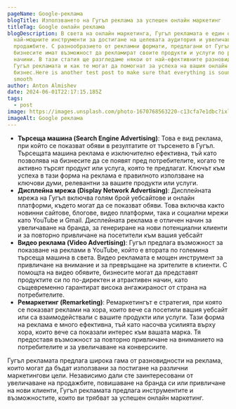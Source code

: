 ```yaml
---
pageName: Google-реклама
blogTitle: Използването на Гугъл реклама за успешен онлайн маркетинг
titleTag: Google онлайн реклама
blogDescription: В света на онлайн маркетинга, Гугъл рекламата е един от
  най-мощните инструменти за достигане на целевата аудитория и увеличаване на
  продажбите. С разнообразието от рекламни формати, предлагани от Гугъл,
  бизнесите имат възможност да рекламират своите продукти и услуги по различни
  начини. В тази статия ще разгледаме някои от най-ефективните разновидности на
  Гугъл рекламата и как те могат да помогнат за успеха на вашия онлайн
  бизнес.Here is another test post to make sure that everything is sound and
  smooth
author: Anton Almishev
date: 2024-06-01T22:17:15.185Z
tags:
  - post
image: https://images.unsplash.com/photo-1670768563220-c13cfa7e1dbc?ixlib=rb-4.0.3&ixid=MnwxMjA3fDB8MHxwaG90by1wYWdlfHx8fGVufDB8fHx8&auto=format&fit=crop&w=1000&q=80.jpg
imageAlt: Google реклама
---
```

* **Търсеща машина (Search Engine Advertising)**: Това е вид реклама, при който се показват обяви в резултатите от търсенето в Гугъл. Търсещата машина реклама е изключително ефективна, тъй като позволява на бизнесите да се появят пред потребителите, когато те активно търсят продукт или услуга, която те предлагат. Ключът към успеха в тази форма на реклама е правилното използване на ключови думи, релевантни за вашите продукти или услуги.
* **Дисплейна мрежа (Display Network Advertising)**: Дисплейната мрежа на Гугъл включва голям брой уебсайтове и онлайн платформи, където могат да се показват обяви. Това включва както новинни сайтове, блогове, видео платформи, така и социални мрежи като YouTube и Gmail. Дисплейната реклама е отличен начин за увеличаване на бранда, за генериране на нови потенциални клиенти и за повторно привличане на посетители към вашия уебсайт
* **Видео реклама (Video Advertising)**: Гугъл предлага възможност за показване на реклами в YouTube, който е втората по големина търсеща машина в света. Видео рекламата е мощен инструмент за привличане на внимание и за превръщане на зрителите в клиенти. С помощта на видео обявите, бизнесите могат да представят продуктите си по по-директен и атрактивен начин, като същевременно гарантират висока ангажираност от страна на потребителите.
* **Ремаркетинг (Remarketing)**: Ремаркетингът е стратегия, при която се показват реклами на хора, които вече са посетили вашия уебсайт или са взаимодействали с вашите продукти или услуги. Тази форма на реклама е много ефективна, тъй като насочва усилията върху хора, които вече са показали интерес към вашата марка. Тя предоставя възможност за повторно привличане на вниманието на потребителите и за увеличаване на конверсиите.

Гугъл рекламата предлага широка гама от разновидности на реклама, които могат да бъдат използвани за постигане на различни маркетингови цели. Независимо дали сте заинтересовани от увеличаване на продажбите, повишаване на бранда си или привличане на нови клиенти, Гугъл рекламата предлага инструментите и възможностите, които ви трябват за успешен онлайн маркетинг.